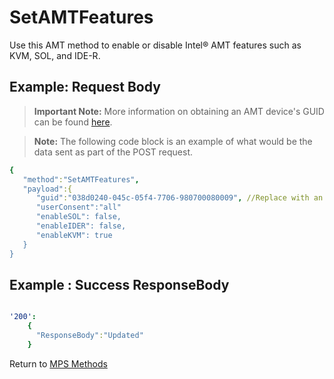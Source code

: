 # SetAMTFeatures

Use this AMT method to enable or disable Intel&reg; AMT features such as KVM, SOL, and IDE-R.

## Example: Request Body

>**Important Note:** More information on obtaining an AMT device's GUID can be found [here](../../Topics/guids.md).

>**Note:** The following code block is an example of what would be the data sent as part of the POST request. 

``` yaml
{  
   "method":"SetAMTFeatures",
   "payload":{  
      "guid":"038d0240-045c-05f4-7706-980700080009", //Replace with an AMT Device's GUID
      "userConsent":"all"
      "enableSOL": false,
      "enableIDER": false,
      "enableKVM": true
   }
}
```
## Example : Success ResponseBody

``` yaml

'200':
    {
      "ResponseBody":"Updated"
    }

```

Return to [MPS Methods](../indexMPS.md)